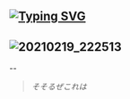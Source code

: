 [![Typing SVG](https://readme-typing-svg.herokuapp.com?lines=ようこそ👋,+Enjoy+your+stay+:D)](https://git.io/typing-svg)
---
![20210219_222513](https://user-images.githubusercontent.com/47914146/157880294-8a72c2d4-242d-400f-9023-ed6a2dc8ddbe.jpg)
--
<!--[![My GitHub Stats](https://github-readme-stats.vercel.app/api/?username=AhmedAmirAli&count_private=true&theme=tokyonight&showicons=true)]()
[![My GitHub Language Stats](https://github-readme-stats.vercel.app/api/top-langs/?username=AhmedAmirAli&langs_count=5&theme=tokyonight)]()-->
--
>_そそるぜこれは_

<!--

Here are some ideas to get you started:

- 🔭 I’m currently working on ...
- 🌱 I’m currently learning ...
- 👯 I’m looking to collaborate on ...
- 🤔 I’m looking for help with ...
- 💬 Ask me about ...
- 📫 How to reach me: ...
- 😄 Pronouns: ...
- ⚡ Fun fact: ...
-->
